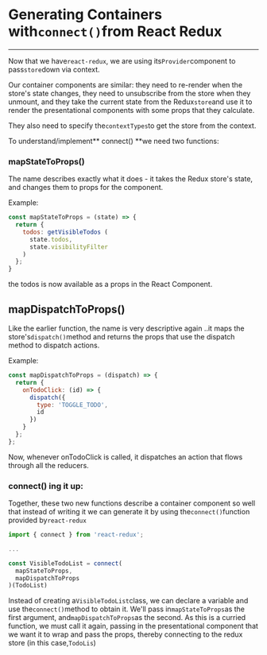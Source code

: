 # Generating Containers with`connect()`from React Redux

---

Now that we have`react-redux`, we are using its`Provider`component to pass`store`down via context.

Our container components are similar: they need to re-render when the store's state changes, they need to unsubscribe from the store when they unmount, and they take the current state from the Redux`store`and use it to render the presentational components with some props that they calculate.

They also need to specify the`contextTypes`to get the store from the context.

To understand/implement** connect\(\) **we need two functions: 

### mapStateToProps\(\)

The name describes exactly what it does - it takes the Redux store's state, and changes them to props for the component. 

Example: 

```js
const mapStateToProps = (state) => {
  return {
    todos: getVisibleTodos (
      state.todos,
      state.visibilityFilter
    )
  };
}
```

the todos is now available as a props in the React Component.

## mapDispatchToProps\(\)

Like the earlier function, the name is very descriptive again ..it maps the store's`dispatch()`method and returns the props that use the dispatch method to dispatch actions. 

Example: 

```js
const mapDispatchToProps = (dispatch) => {
  return {
    onTodoClick: (id) => {
      dispatch({
        type: 'TOGGLE_TODO',
        id
      })
    }
  };
};
```

Now, whenever onTodoClick is called, it dispatches an action that flows through all the reducers. 

### connect\(\) ing it up:

Together, these two new functions describe a container component so well that instead of writing it we can generate it by using the`connect()`function provided by`react-redux`

```js
import { connect } from 'react-redux';

...

const VisibleTodoList = connect(
  mapStateToProps,
  mapDispatchToProps
)(TodoList)
```

Instead of creating a`VisibleTodoList`class, we can declare a variable and use the`connect()`method to obtain it. We'll pass in`mapStateToProps`as the first argument, and`mapDispatchToProps`as the second. As this is a curried function, we must call it again, passing in the presentational component that we want it to wrap and pass the props, thereby connecting to the redux store \(in this case,`TodoLis`\)


